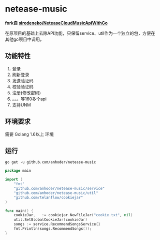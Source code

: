 # netease-music

**fork自 [sirodeneko/NeteaseCloudMusicApiWithGo](https://github.com/sirodeneko/NeteaseCloudMusicApiWithGo)**

在原项目的基础上去除API功能，只保留service、util作为一个独立的包，方便在其他go项目中调用。

## 功能特性
1. 登录
2. 刷新登录
3. 发送验证码
4. 校验验证码
5. 注册(修改密码)  
6. 。。。等160多个api
7. 支持UNM

## 环境要求

需要 Golang 1.6以上 环境


## 运行

```shell
go get -u github.com/anhoder/netease-music
```

```go
package main

import (
    "fmt"
    "github.com/anhoder/netease-music/service"
    "github.com/anhoder/netease-music/util"
    "github.com/telanflow/cookiejar"
)

func main() {
    cookieJar, _ := cookiejar.NewFileJar("cookie.txt", nil)
    util.SetGlobalCookieJar(cookieJar)
    songs := service.RecommendSongsService{}
    fmt.Println(songs.RecommendSongs());
}

```
